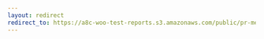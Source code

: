 ```yaml
---
layout: redirect
redirect_to: https://a8c-woo-test-reports.s3.amazonaws.com/public/pr-merge/37558/api/index.html
---
```

